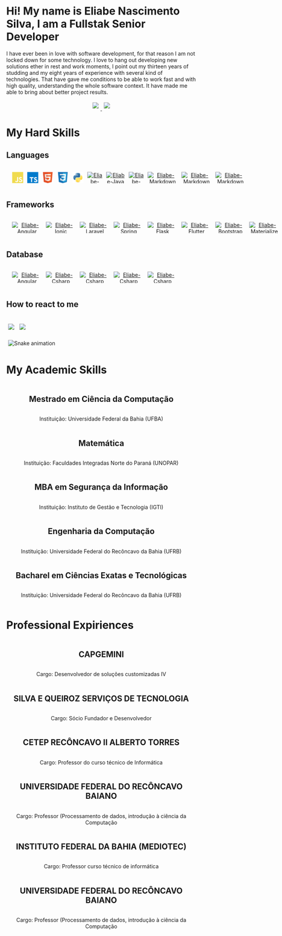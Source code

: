 # Hi! My name is Eliabe Nascimento Silva, I am a Fullstak Senior Developer

I have ever been in love with software development, for that reason I am not locked down for some technology. I love to hang out developing new solutions ether in rest and work moments, I point out my thirteen years of studding and my eight years of experience with several kind of technologies. That have gave me conditions to be able to work fast and with high quality, understanding the whole software context. It have made me able to bring about better project results.

<div align="center" style="display: grid; grid-template-rows: auto auto auto; ">
  <a href="https://github.com/SilvaEngComp">
  <img height="180em" src="https://github-readme-stats.vercel.app/api?username=SilvaEngComp&show_icons=true&theme=dracula&include_all_commits=true&count_private=true"/>
  <img height="180em" src="https://github-readme-stats.vercel.app/api/top-langs/?username=SilvaEngComp&layout=compact&langs_count=7&theme=dracula"/>
</a>
</div>

# My Hard Skills

## Languages

<div align="center" style="display: grid; grid-template-rows: auto auto auto; grid-template-columns: auto">
<a href="https://github.com/SilvaEngComp" style="margin:10px; display:flex">
  <img align="center" alt="Eliabe-Js" height="30" width="40" src="https://raw.githubusercontent.com/devicons/devicon/master/icons/javascript/javascript-plain.svg">

  <img align="center" alt="Eliabe-Ts" height="30" width="40" src="https://raw.githubusercontent.com/devicons/devicon/master/icons/typescript/typescript-plain.svg">

  <img align="center" alt="Eliabe-HTML" height="30" width="40" src="https://raw.githubusercontent.com/devicons/devicon/master/icons/html5/html5-original.svg">

  <img align="center" alt="Eliabe-CSS" height="30" width="40" src="https://raw.githubusercontent.com/devicons/devicon/master/icons/css3/css3-original.svg">

  <img align="center" alt="Eliabe-Python" height="30" width="40" src="https://raw.githubusercontent.com/devicons/devicon/master/icons/python/python-original.svg">

  <img align="center" alt="Eliabe-Python" height="30" width="40" src="https://raw.githubusercontent.com/isocpp/logos/master/cpp_logo.png">

  <img align="center" alt="Eliabe-Java" height="30" width="50" src="https://img.shields.io/badge/Java-ED8B00?style=for-the-badge&logo=java&logoColor=white">
  
   <img align="center" alt="Eliabe-PHP" height="30" width="40" src="https://img.shields.io/badge/PHP-777BB4?style=for-the-badge&logo=php&logoColor=white">

<img align="center" alt="Eliabe-Markdown" height="30" width="80" src="https://img.shields.io/badge/Markdown-000000?style=for-the-badge&logo=markdown&logoColor=white">

<img align="center" alt="Eliabe-Markdown" height="30" width="80" src="https://img.shields.io/badge/Dart-0175C2?style=for-the-badge&logo=dart&logoColor=white">

<img align="center" alt="Eliabe-Markdown" height="30" width="80" src="https://img.shields.io/badge/Android-3DDC84?style=for-the-badge&logo=android&logoColor=white">

</a>
  </div>

## Frameworks

<div align="center" style="display: grid; grid-template-rows: auto auto auto; grid-template-columns: auto">
<a href="https://github.com/SilvaEngComp" style="margin:10px; display:flex">
  <img align="center" alt="Eliabe-Angular" height="30" width="80" src="https://img.shields.io/badge/Angular-DD0031?style=for-the-badge&logo=angular&logoColor=white">

<img align="center" alt="Eliabe-Ionic" height="30" width="80" src="https://img.shields.io/badge/Ionic-3880FF?style=for-the-badge&logo=ionic&logoColor=white">

<img align="center" alt="Eliabe-Laravel" height="30" width="80" src="https://img.shields.io/badge/Laravel-FF2D20?style=for-the-badge&logo=laravel&logoColor=white">

<img align="center" alt="Eliabe-Spring" height="30" width="80" src="https://img.shields.io/badge/Spring-6DB33F?style=for-the-badge&logo=spring&logoColor=white">

<img align="center" alt="Eliabe-Flask" height="30" width="80" src="https://img.shields.io/badge/Flask-000000?style=for-the-badge&logo=flask&logoColor=white">

<img align="center" alt="Eliabe-Flutter" height="30" width="80" src="https://img.shields.io/badge/Flutter-02569B?style=for-the-badge&logo=flutter&logoColor=white">

<img align="center" alt="Eliabe-Bootstrap" height="30" width="80" src="https://img.shields.io/badge/Bootstrap-563D7C?style=for-the-badge&logo=bootstrap&logoColor=white">

<img align="center" alt="Eliabe-Materializecss" height="30" width="80" src="https://seeklogo.com/images/M/materialize-logo-0FCAD8A6F8-seeklogo.com.png">
</a>
  </div>

## Database

<div align="center" style="display: grid; grid-template-rows: auto auto auto; grid-template-columns: auto">
<a href="https://github.com/SilvaEngComp" style="margin:10px; display:flex">
  <img align="center" alt="Eliabe-Angular" height="30" width="80" src="https://img.shields.io/badge/MySQL-00000F?style=for-the-badge&logo=mysql&logoColor=white">

<img align="center" alt="Eliabe-Csharp" height="30" width="80" src="https://img.shields.io/badge/PostgreSQL-316192?style=for-the-badge&logo=postgresql&logoColor=white">

<img align="center" alt="Eliabe-Csharp" height="30" width="80" src="https://img.shields.io/badge/MongoDB-4EA94B?style=for-the-badge&logo=mongodb&logoColor=white">

<img align="center" alt="Eliabe-Csharp" height="30" width="80" src="https://img.shields.io/badge/Spring-6DB33F?style=for-the-badge&logo=spring&logoColor=white">

<img align="center" alt="Eliabe-Csharp" height="30" width="80" src="https://img.shields.io/badge/SQLite-07405E?style=for-the-badge&logo=sqlite&logoColor=white">

</a>
  </div>

## How to react to me

<div>
<br>
  <a href = "mailto:contatoSilvaEngComp@gmail.com"><img src="https://img.shields.io/badge/-Gmail-%23333?style=for-the-badge&logo=gmail&logoColor=white" target="_blank"></a>
  <a href="https://www.linkedin.com/in/eliabe-nascimento-silva-08093779/" target="_blank"><img src="https://img.shields.io/badge/-LinkedIn-%230077B5?style=for-the-badge&logo=linkedin&logoColor=white" target="_blank"></a>

  ![Snake animation](https://github.com/SilvaEngComp/SilvaEngComp/blob/output/github-contribution-grid-snake.svg)

</div>

# My Academic Skills

<div align="center" style="display: grid; grid-template-rows: auto auto auto; grid-template-columns: auto">

## Mestrado em Ciência da Computação

Instituição: Universidade Federal da Bahia (UFBA)

## Matemática

Instituição: Faculdades Integradas Norte do Paraná (UNOPAR)

## MBA em Segurança da Informação

Instituição: Instituto de Gestão e Tecnologia (IGTI)

## Engenharia da Computação

Instituição: Universidade Federal do Recôncavo da Bahia (UFRB)

## Bacharel em Ciências Exatas e Tecnológicas

Instituição: Universidade Federal do Recôncavo da Bahia (UFRB)
</div>

# Professional Expiriences

<div align="center" style="display: grid; grid-template-rows: auto auto auto; grid-template-columns: auto">

## CAPGEMINI

Cargo: Desenvolvedor de soluções customizadas IV

## SILVA E QUEIROZ SERVIÇOS DE TECNOLOGIA

Cargo: Sócio Fundador e Desenvolvedor

## CETEP RECÔNCAVO II ALBERTO TORRES

Cargo: Professor do curso técnico de Informática

## UNIVERSIDADE FEDERAL DO RECÔNCAVO BAIANO

Cargo: Professor (Processamento de dados, introdução à ciência da
Computação

## INSTITUTO FEDERAL DA BAHIA (MEDIOTEC)

Cargo: Professor curso técnico de informática

## UNIVERSIDADE FEDERAL DO RECÔNCAVO BAIANO

Cargo: Professor (Processamento de dados, introdução à ciência da
Computação

</div>

<style>

img{
    margin:5px;
}

</style>
